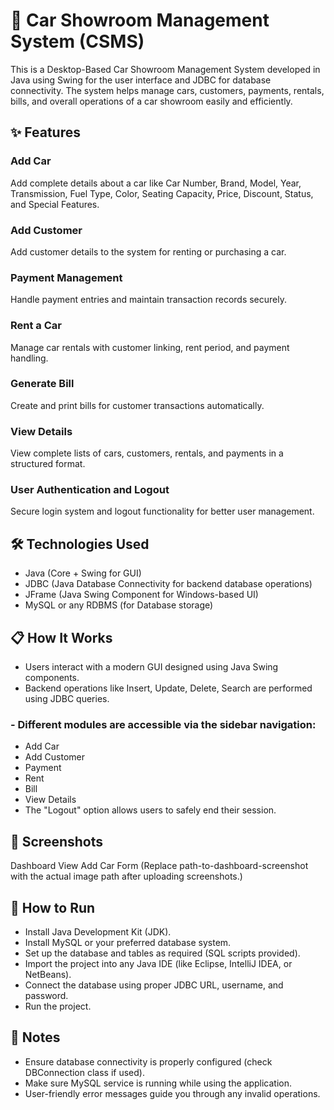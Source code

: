 # 🚗 Car Showroom Management System (CSMS)
This is a Desktop-Based Car Showroom Management System developed in Java using Swing for the user interface and JDBC for database connectivity.
The system helps manage cars, customers, payments, rentals, bills, and overall operations of a car showroom easily and efficiently.

## ✨ Features
### Add Car
Add complete details about a car like Car Number, Brand, Model, Year, Transmission, Fuel Type, Color, Seating Capacity, Price, Discount, Status, and Special Features.

### Add Customer
Add customer details to the system for renting or purchasing a car.

### Payment Management
Handle payment entries and maintain transaction records securely.

### Rent a Car
Manage car rentals with customer linking, rent period, and payment handling.

### Generate Bill
Create and print bills for customer transactions automatically.

### View Details
View complete lists of cars, customers, rentals, and payments in a structured format.

### User Authentication and Logout
Secure login system and logout functionality for better user management.

## 🛠 Technologies Used
- Java (Core + Swing for GUI)
- JDBC (Java Database Connectivity for backend database operations)
- JFrame (Java Swing Component for Windows-based UI)
- MySQL or any RDBMS (for Database storage)

## 📋 How It Works
- Users interact with a modern GUI designed using Java Swing components.
- Backend operations like Insert, Update, Delete, Search are performed using JDBC queries.
### - Different modules are accessible via the sidebar navigation:
  - Add Car
  - Add Customer
  - Payment
  - Rent
  - Bill
  - View Details
  - The "Logout" option allows users to safely end their session.

## 📸 Screenshots

Dashboard View	Add Car Form
(Replace path-to-dashboard-screenshot with the actual image path after uploading screenshots.)

## 🚀 How to Run
- Install Java Development Kit (JDK).
- Install MySQL or your preferred database system.
- Set up the database and tables as required (SQL scripts provided).
- Import the project into any Java IDE (like Eclipse, IntelliJ IDEA, or NetBeans).
- Connect the database using proper JDBC URL, username, and password.
- Run the project.

## 📌 Notes
- Ensure database connectivity is properly configured (check DBConnection class if used).
- Make sure MySQL service is running while using the application.
- User-friendly error messages guide you through any invalid operations.
